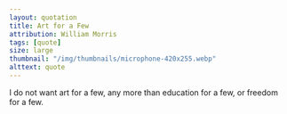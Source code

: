 ```yaml
---
layout: quotation
title: Art for a Few
attribution: William Morris
tags: [quote]
size: large
thumbnail: "/img/thumbnails/microphone-420x255.webp"
alttext: quote
---
```


I do not want art for a few, any more than education for a few, or freedom for a few.
